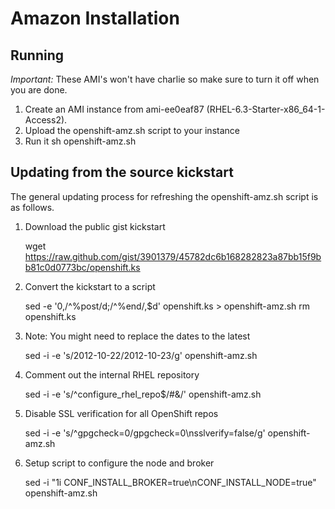 Amazon Installation
==================

Running
-------
*Important:* These AMI's won't have charlie so make sure to turn it off when you are done.

1. Create an AMI instance from ami-ee0eaf87 (RHEL-6.3-Starter-x86_64-1-Access2).
2. Upload the openshift-amz.sh script to your instance
3. Run it
    sh openshift-amz.sh


Updating from the source kickstart
----------------------------------

The general updating process for refreshing the openshift-amz.sh script
is as follows.

1. Download the public gist kickstart

    wget https://raw.github.com/gist/3901379/45782dc6b168282823a87bb15f9bb81c0d0773bc/openshift.ks

1. Convert the kickstart to a script

    sed -e '0,/^%post/d;/^%end/,$d' openshift.ks > openshift-amz.sh
    rm openshift.ks

2. Note: You might need to replace the dates to the latest

    sed -i -e 's/2012-10-22/2012-10-23/g' openshift-amz.sh

4. Comment out the internal RHEL repository

    sed -i -e 's/^configure_rhel_repo$/#&/' openshift-amz.sh

4. Disable SSL verification for all OpenShift repos

    sed -i -e 's/^gpgcheck=0/gpgcheck=0\nsslverify=false/g' openshift-amz.sh

5. Setup script to configure the node and broker

    sed -i "1i CONF_INSTALL_BROKER=true\nCONF_INSTALL_NODE=true" openshift-amz.sh
